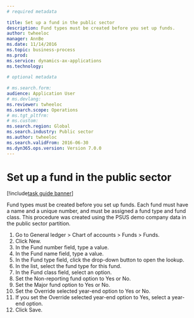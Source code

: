 ```yaml
--- 
# required metadata 
 
title: Set up a fund in the public sector
description: Fund types must be created before you set up funds. 
author: twheeloc
manager: AnnBe 
ms.date: 11/14/2016
ms.topic: business-process 
ms.prod:  
ms.service: dynamics-ax-applications 
ms.technology:  
 
# optional metadata 
 
# ms.search.form:   
audience: Application User 
# ms.devlang:  
ms.reviewer: twheeloc
ms.search.scope: Operations 
# ms.tgt_pltfrm:  
# ms.custom:  
ms.search.region: Global
ms.search.industry: Public sector
ms.author: twheeloc
ms.search.validFrom: 2016-06-30 
ms.dyn365.ops.version: Version 7.0.0 
---
```

# Set up a fund in the public sector

[!include[task guide banner](../../includes/task-guide-banner.md)]

Fund types must be created before you set up funds. Each fund must have a name and a unique number, and must be assigned a fund type and fund class. This procedure was created using the PSUS demo company data in the public sector partition.

1. Go to General ledger > Chart of accounts > Funds > Funds.
2. Click New.
3. In the Fund number field, type a value.
4. In the Fund name field, type a value.
5. In the Fund type field, click the drop-down button to open the lookup.
6. In the list, select the fund type for this fund.
7. In the Fund class field, select an option.
8. Set the Non-reporting fund option to Yes or No.
9. Set the Major fund option to Yes or No.
10. Set the Override selected year-end option to Yes or No.
11. If you set the Override selected year-end option to Yes, select a year-end option.
12. Click Save.

